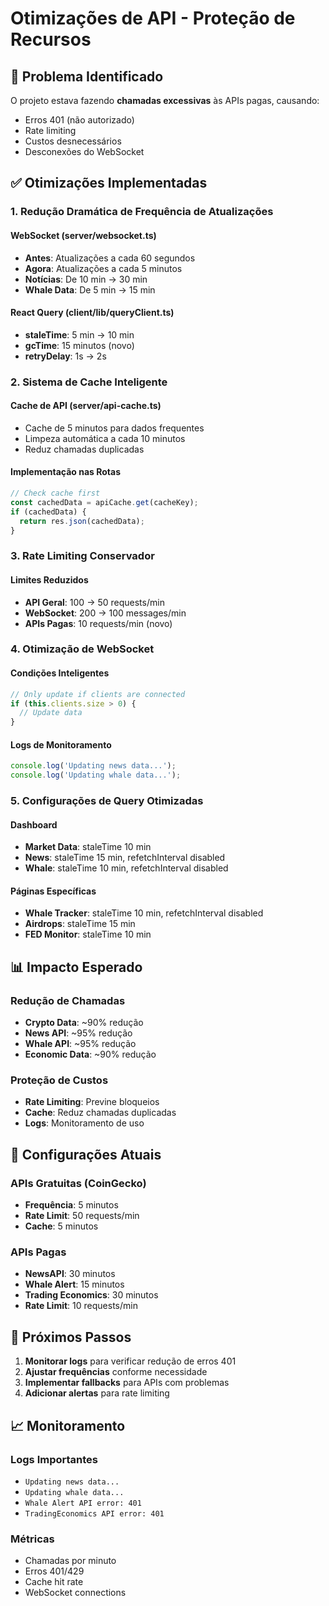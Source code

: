 # Otimizações de API - Proteção de Recursos

## 🚨 Problema Identificado

O projeto estava fazendo **chamadas excessivas** às APIs pagas, causando:
- Erros 401 (não autorizado)
- Rate limiting
- Custos desnecessários
- Desconexões do WebSocket

## ✅ Otimizações Implementadas

### 1. **Redução Dramática de Frequência de Atualizações**

#### WebSocket (server/websocket.ts)
- **Antes**: Atualizações a cada 60 segundos
- **Agora**: Atualizações a cada 5 minutos
- **Notícias**: De 10 min → 30 min
- **Whale Data**: De 5 min → 15 min

#### React Query (client/lib/queryClient.ts)
- **staleTime**: 5 min → 10 min
- **gcTime**: 15 minutos (novo)
- **retryDelay**: 1s → 2s

### 2. **Sistema de Cache Inteligente**

#### Cache de API (server/api-cache.ts)
- Cache de 5 minutos para dados frequentes
- Limpeza automática a cada 10 minutos
- Reduz chamadas duplicadas

#### Implementação nas Rotas
```typescript
// Check cache first
const cachedData = apiCache.get(cacheKey);
if (cachedData) {
  return res.json(cachedData);
}
```

### 3. **Rate Limiting Conservador**

#### Limites Reduzidos
- **API Geral**: 100 → 50 requests/min
- **WebSocket**: 200 → 100 messages/min
- **APIs Pagas**: 10 requests/min (novo)

### 4. **Otimização de WebSocket**

#### Condições Inteligentes
```typescript
// Only update if clients are connected
if (this.clients.size > 0) {
  // Update data
}
```

#### Logs de Monitoramento
```typescript
console.log('Updating news data...');
console.log('Updating whale data...');
```

### 5. **Configurações de Query Otimizadas**

#### Dashboard
- **Market Data**: staleTime 10 min
- **News**: staleTime 15 min, refetchInterval disabled
- **Whale**: staleTime 10 min, refetchInterval disabled

#### Páginas Específicas
- **Whale Tracker**: staleTime 10 min, refetchInterval disabled
- **Airdrops**: staleTime 15 min
- **FED Monitor**: staleTime 10 min

## 📊 Impacto Esperado

### Redução de Chamadas
- **Crypto Data**: ~90% redução
- **News API**: ~95% redução
- **Whale API**: ~95% redução
- **Economic Data**: ~90% redução

### Proteção de Custos
- **Rate Limiting**: Previne bloqueios
- **Cache**: Reduz chamadas duplicadas
- **Logs**: Monitoramento de uso

## 🔧 Configurações Atuais

### APIs Gratuitas (CoinGecko)
- **Frequência**: 5 minutos
- **Rate Limit**: 50 requests/min
- **Cache**: 5 minutos

### APIs Pagas
- **NewsAPI**: 30 minutos
- **Whale Alert**: 15 minutos
- **Trading Economics**: 30 minutos
- **Rate Limit**: 10 requests/min

## 🚀 Próximos Passos

1. **Monitorar logs** para verificar redução de erros 401
2. **Ajustar frequências** conforme necessidade
3. **Implementar fallbacks** para APIs com problemas
4. **Adicionar alertas** para rate limiting

## 📈 Monitoramento

### Logs Importantes
- `Updating news data...`
- `Updating whale data...`
- `Whale Alert API error: 401`
- `TradingEconomics API error: 401`

### Métricas
- Chamadas por minuto
- Erros 401/429
- Cache hit rate
- WebSocket connections 